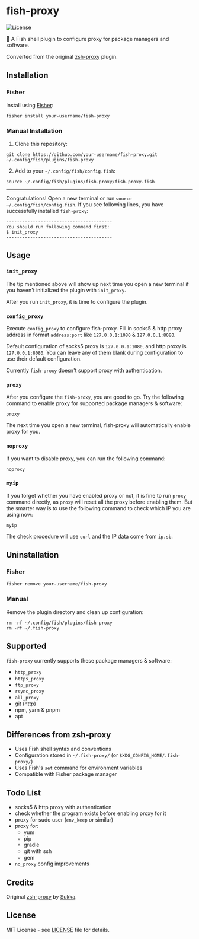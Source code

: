 # fish-proxy

[![License](https://img.shields.io/github/license/sukkaw/zsh-proxy.svg?style=flat-square)](./LICENSE)

:nut_and_bolt: A Fish shell plugin to configure proxy for package managers and software.

Converted from the original [zsh-proxy](https://github.com/sukkaw/zsh-proxy) plugin.

## Installation

### Fisher

Install using [Fisher](https://github.com/jorgebucaran/fisher):

```fish
fisher install your-username/fish-proxy
```

### Manual Installation

1. Clone this repository:
```fish
git clone https://github.com/your-username/fish-proxy.git ~/.config/fish/plugins/fish-proxy
```

2. Add to your `~/.config/fish/config.fish`:
```fish
source ~/.config/fish/plugins/fish-proxy/fish-proxy.fish
```

----

Congratulations! Open a new terminal or run `source ~/.config/fish/config.fish`. If you see following lines, you have successfully installed `fish-proxy`:

```
----------------------------------------
You should run following command first:
$ init_proxy
----------------------------------------
```

## Usage

### `init_proxy`

The tip mentioned above will show up next time you open a new terminal if you haven't initialized the plugin with `init_proxy`.

After you run `init_proxy`, it is time to configure the plugin.

### `config_proxy`

Execute `config_proxy` to configure fish-proxy. Fill in socks5 & http proxy address in format `address:port` like `127.0.0.1:1080` & `127.0.0.1:8080`.

Default configuration of socks5 proxy is `127.0.0.1:1080`, and http proxy is `127.0.0.1:8080`. You can leave any of them blank during configuration to use their default configuration.

Currently `fish-proxy` doesn't support proxy with authentication.

### `proxy`

After you configure the `fish-proxy`, you are good to go. Try the following command to enable proxy for supported package managers & software:

```fish
proxy
```

The next time you open a new terminal, fish-proxy will automatically enable proxy for you.

### `noproxy`

If you want to disable proxy, you can run the following command:

```fish
noproxy
```

### `myip`

If you forget whether you have enabled proxy or not, it is fine to run `proxy` command directly, as `proxy` will reset all the proxy before enabling them. But the smarter way is to use the following command to check which IP you are using now:

```fish
myip
```

The check procedure will use `curl` and the IP data come from `ip.sb`.

## Uninstallation

### Fisher

```fish
fisher remove your-username/fish-proxy
```

### Manual

Remove the plugin directory and clean up configuration:

```fish
rm -rf ~/.config/fish/plugins/fish-proxy
rm -rf ~/.fish-proxy
```

## Supported

`fish-proxy` currently supports these package managers & software:

- `http_proxy`
- `https_proxy`
- `ftp_proxy`
- `rsync_proxy`
- `all_proxy`
- git (http)
- npm, yarn & pnpm
- apt

## Differences from zsh-proxy

- Uses Fish shell syntax and conventions
- Configuration stored in `~/.fish-proxy/` (or `$XDG_CONFIG_HOME/.fish-proxy/`)
- Uses Fish's `set` command for environment variables
- Compatible with Fisher package manager

## Todo List

- socks5 & http proxy with authentication
- check whether the program exists before enabling proxy for it
- proxy for sudo user (`env_keep` or similar)
- proxy for:
  - yum
  - pip
  - gradle
  - git with ssh
  - gem
- `no_proxy` config improvements

## Credits

Original [zsh-proxy](https://github.com/sukkaw/zsh-proxy) by [Sukka](https://github.com/SukkaW).

## License

MIT License - see [LICENSE](./LICENSE) file for details.
